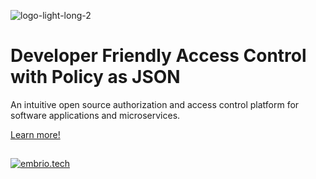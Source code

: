 ![logo-light-long-2](https://github.com/policer-io/.github/assets/16650977/c39ad4a3-7a5c-40b6-9a69-5be3a3c50255)

# Developer Friendly Access Control with Policy as JSON

An intuitive open source authorization and access control platform for software applications and microservices.

[Learn more!](https://policer.io)

##

[![embrio.tech](https://img.shields.io/static/v1?label=🚀+by&message=EMBRIO.tech&color=24ae5f)](https://embrio.tech)
